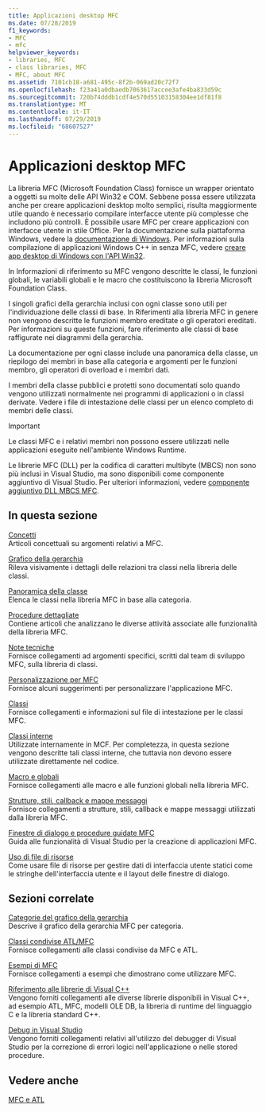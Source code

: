 ```yaml
---
title: Applicazioni desktop MFC
ms.date: 07/28/2019
f1_keywords:
- MFC
- mfc
helpviewer_keywords:
- libraries, MFC
- class libraries, MFC
- MFC, about MFC
ms.assetid: 7101cb18-a681-495c-8f2b-069ad20c72f7
ms.openlocfilehash: f23a41a0dbaedb7063617accee3afe4ba833d59c
ms.sourcegitcommit: 720b74dddb1cdf4e570d55103158304ee1df81f8
ms.translationtype: MT
ms.contentlocale: it-IT
ms.lasthandoff: 07/29/2019
ms.locfileid: "68607527"
---
```

# <a name="mfc-desktop-applications"></a>Applicazioni desktop MFC

La libreria MFC (Microsoft Foundation Class) fornisce un wrapper orientato a oggetti su molte delle API Win32 e COM. Sebbene possa essere utilizzata anche per creare applicazioni desktop molto semplici, risulta maggiormente utile quando è necessario compilare interfacce utente più complesse che includono più controlli. È possibile usare MFC per creare applicazioni con interfacce utente in stile Office. Per la documentazione sulla piattaforma Windows, vedere la [documentazione di Windows](/windows/index). Per informazioni sulla compilazione di applicazioni Windows C++ in senza MFC, vedere [creare app desktop di Windows con l'API Win32](/windows/win32/index).

In Informazioni di riferimento su MFC vengono descritte le classi, le funzioni globali, le variabili globali e le macro che costituiscono la libreria Microsoft Foundation Class.

I singoli grafici della gerarchia inclusi con ogni classe sono utili per l'individuazione delle classi di base. In Riferimenti alla libreria MFC in genere non vengono descritte le funzioni membro ereditate o gli operatori ereditati. Per informazioni su queste funzioni, fare riferimento alle classi di base raffigurate nei diagrammi della gerarchia.

La documentazione per ogni classe include una panoramica della classe, un riepilogo dei membri in base alla categoria e argomenti per le funzioni membro, gli operatori di overload e i membri dati.

I membri della classe pubblici e protetti sono documentati solo quando vengono utilizzati normalmente nei programmi di applicazioni o in classi derivate. Vedere i file di intestazione delle classi per un elenco completo di membri delle classi.

> [!IMPORTANT]
>  Le classi MFC e i relativi membri non possono essere utilizzati nelle applicazioni eseguite nell'ambiente Windows Runtime.
>
>  Le librerie MFC (DLL) per la codifica di caratteri multibyte (MBCS) non sono più inclusi in Visual Studio, ma sono disponibili come componente aggiuntivo di Visual Studio. Per ulteriori informazioni, vedere [componente aggiuntivo DLL MBCS MFC](mfc-mbcs-dll-add-on.md).

## <a name="in-this-section"></a>In questa sezione

[Concetti](mfc-concepts.md)<br/>
Articoli concettuali su argomenti relativi a MFC.

[Grafico della gerarchia](hierarchy-chart.md)<br/>
Rileva visivamente i dettagli delle relazioni tra classi nella libreria delle classi.

[Panoramica della classe](class-library-overview.md)<br/>
Elenca le classi nella libreria MFC in base alla categoria.

[Procedure dettagliate](walkthroughs-mfc.md)<br/>
Contiene articoli che analizzano le diverse attività associate alle funzionalità della libreria MFC.

[Note tecniche](mfc-technical-notes.md)<br/>
Fornisce collegamenti ad argomenti specifici, scritti dal team di sviluppo MFC, sulla libreria di classi.

[Personalizzazione per MFC](customization-for-mfc.md)<br/>
Fornisce alcuni suggerimenti per personalizzare l'applicazione MFC.

[Classi](reference/mfc-classes.md)<br/>
Fornisce collegamenti e informazioni sul file di intestazione per le classi MFC.

[Classi interne](reference/internal-classes.md)<br/>
Utilizzate internamente in MCF. Per completezza, in questa sezione vengono descritte tali classi interne, che tuttavia non devono essere utilizzate direttamente nel codice.

[Macro e globali](reference/mfc-macros-and-globals.md)<br/>
Fornisce collegamenti alle macro e alle funzioni globali nella libreria MFC.

[Strutture, stili, callback e mappe messaggi](reference/structures-styles-callbacks-and-message-maps.md)<br/>
Fornisce collegamenti a strutture, stili, callback e mappe messaggi utilizzati dalla libreria MFC.

[Finestre di dialogo e procedure guidate MFC](reference/mfc-wizards-and-dialog-boxes.md)<br/>
Guida alle funzionalità di Visual Studio per la creazione di applicazioni MFC.

[Uso di file di risorse](../windows/working-with-resource-files.md)<br/>
Come usare file di risorse per gestire dati di interfaccia utente statici come le stringhe dell'interfaccia utente e il layout delle finestre di dialogo.

## <a name="related-sections"></a>Sezioni correlate

[Categorie del grafico della gerarchia](hierarchy-chart-categories.md)<br/>
Descrive il grafico della gerarchia MFC per categoria.

[Classi condivise ATL/MFC](../atl-mfc-shared/atl-mfc-shared-classes.md)<br/>
Fornisce collegamenti alle classi condivise da MFC e ATL.

[Esempi di MFC](../overview/visual-cpp-samples.md)<br/>
Fornisce collegamenti a esempi che dimostrano come utilizzare MFC.

[Riferimento alle librerie di Visual C++](../standard-library/cpp-standard-library-reference.md)<br/>
Vengono forniti collegamenti alle diverse librerie disponibili in Visual C++, ad esempio ATL, MFC, modelli OLE DB, la libreria di runtime del linguaggio C e la libreria standard C++.

[Debug in Visual Studio](/visualstudio/debugger/debugging-in-visual-studio)<br/>
Vengono forniti collegamenti relativi all'utilizzo del debugger di Visual Studio per la correzione di errori logici nell'applicazione o nelle stored procedure.

## <a name="see-also"></a>Vedere anche

[MFC e ATL](mfc-and-atl.md)
